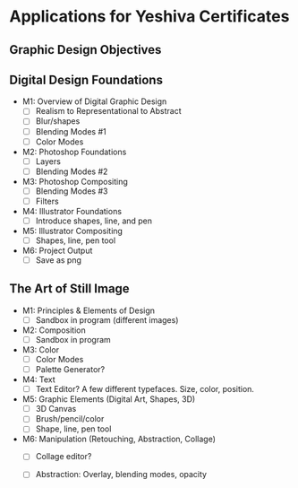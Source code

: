 # Applications for Yeshiva Certificates


## Graphic Design Objectives

## Digital Design Foundations

- M1: Overview of Digital Graphic Design
    - [ ] Realism to Representational to Abstract
    - [ ] Blur/shapes
    - [ ] Blending Modes #1
    - [ ] Color Modes
- M2: Photoshop Foundations
    - [ ] Layers
    - [ ] Blending Modes #2
- M3: Photoshop Compositing
    - [ ] Blending Modes #3
    - [ ] Filters
- M4: Illustrator Foundations
    - [ ] Introduce shapes, line, and pen
- M5: Illustrator Compositing
    - [ ] Shapes, line, pen tool
- M6: Project Output
    - [ ] Save as png

## The Art of Still Image

- M1: Principles & Elements of Design
    - [ ] Sandbox in program (different images)
- M2: Composition
    - [ ] Sandbox in program
- M3: Color
    - [ ] Color Modes
    - [ ] Palette Generator?
- M4: Text
    - [ ] Text Editor? A few different typefaces. Size, color, position.
- M5: Graphic Elements (Digital Art, Shapes, 3D)
    - [ ] 3D Canvas
    - [ ] Brush/pencil/color
    - [ ] Shape, line, pen tool
- M6: Manipulation (Retouching, Abstraction, Collage)
    - [ ] Collage editor?
    - [ ] Abstraction: Overlay, blending modes, opacity


